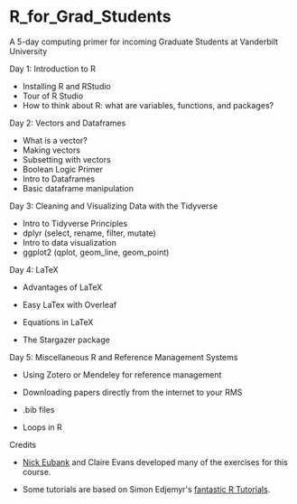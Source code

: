 # R_for_Grad_Students
A 5-day computing primer for incoming Graduate Students at Vanderbilt University

Day 1: Introduction to R
- Installing R and RStudio
- Tour of R Studio
- How to think about R: what are variables, functions, and packages?

Day 2: Vectors and Dataframes 
- What is a vector?
- Making vectors
- Subsetting with vectors
- Boolean Logic Primer
- Intro to Dataframes
- Basic dataframe manipulation

Day 3: Cleaning and Visualizing Data with the Tidyverse
- Intro to Tidyverse Principles
- dplyr (select, rename, filter, mutate)
- Intro to data visualization
- ggplot2 (qplot, geom_line, geom_point)

Day 4: LaTeX

- Advantages of LaTeX

- Easy LaTex with Overleaf

- Equations in LaTeX

- The Stargazer package

Day 5: Miscellaneous R and Reference Management Systems

- Using Zotero or Mendeley for reference management

- Downloading papers directly from the internet to your RMS

- .bib files

- Loops in R

Credits

- [Nick Eubank](http://www.nickeubank.com/) and Claire Evans developed many of the exercises for this course. 

- Some tutorials are based on Simon Edjemyr's [fantastic R Tutorials](https://sejdemyr.github.io/r-tutorials/basics/).
